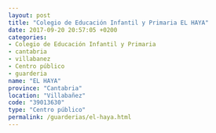 ```yaml
---
layout: post
title: "Colegio de Educación Infantil y Primaria EL HAYA"
date: 2017-09-20 20:57:05 +0200
categories:
- Colegio de Educación Infantil y Primaria
- cantabria
- villabanez
- Centro público
- guarderia
name: "EL HAYA"
province: "Cantabria"
location: "Villabañez"
code: "39013630"
type: "Centro público"
permalink: /guarderias/el-haya.html
---
```

